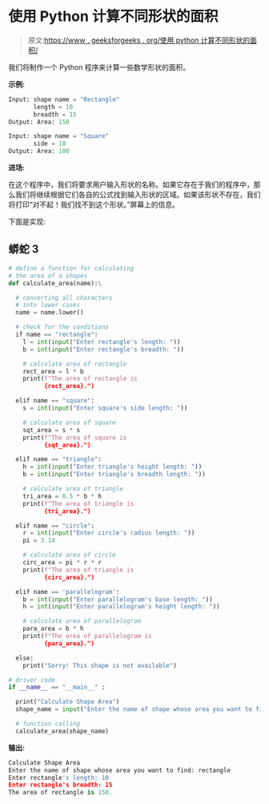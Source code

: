 # 使用 Python 计算不同形状的面积

> 原文:[https://www . geeksforgeeks . org/使用 python 计算不同形状的面积/](https://www.geeksforgeeks.org/calculating-areas-of-different-shapes-using-python/)

我们将制作一个 Python 程序来计算一些数学形状的面积。

**示例:**

```py
Input: shape name = "Rectangle"
       length = 10
       breadth = 15
Output: Area: 150

Input: shape name = "Square"
       side = 10
Output: Area: 100
```

**进场:**

在这个程序中，我们将要求用户输入形状的名称。如果它存在于我们的程序中，那么我们将继续根据它们各自的公式找到输入形状的区域。如果该形状不存在，我们将打印“对不起！我们找不到这个形状。”屏幕上的信息。

下面是实现:

## 蟒蛇 3

```py
# define a function for calculating
# the area of a shapes
def calculate_area(name):\

  # converting all characters
  # into lower cases
  name = name.lower()

  # check for the conditions
  if name == "rectangle":
    l = int(input("Enter rectangle's length: "))
    b = int(input("Enter rectangle's breadth: "))

    # calculate area of rectangle
    rect_area = l * b
    print(f"The area of rectangle is
          {rect_area}.")

  elif name == "square":
    s = int(input("Enter square's side length: "))

    # calculate area of square
    sqt_area = s * s
    print(f"The area of square is
          {sqt_area}.")

  elif name == "triangle":
    h = int(input("Enter triangle's height length: "))
    b = int(input("Enter triangle's breadth length: "))

    # calculate area of triangle
    tri_area = 0.5 * b * h
    print(f"The area of triangle is
          {tri_area}.")

  elif name == "circle":
    r = int(input("Enter circle's radius length: "))
    pi = 3.14

    # calculate area of circle
    circ_area = pi * r * r
    print(f"The area of triangle is
          {circ_area}.")

  elif name == 'parallelogram':
    b = int(input("Enter parallelogram's base length: "))
    h = int(input("Enter parallelogram's height length: "))

    # calculate area of parallelogram
    para_area = b * h
    print(f"The area of parallelogram is
          {para_area}.")

  else:
    print("Sorry! This shape is not available")

# driver code
if __name__ == "__main__" :

  print("Calculate Shape Area")
  shape_name = input("Enter the name of shape whose area you want to find: ")

  # function calling
  calculate_area(shape_name)
```

**输出:**

```py
Calculate Shape Area
Enter the name of shape whose area you want to find: rectangle
Enter rectangle's length: 10
Enter rectangle's breadth: 15
The area of rectangle is 150.
```